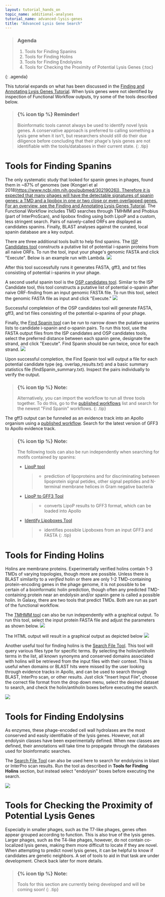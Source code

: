 ```yaml
---
layout: tutorial_hands_on
topic_name: additional-analyses
tutorial_name: advanced-lysis-genes
title: "Advanced Lysis Gene Search"
---
```

> ### Agenda
>
> 1. Tools for Finding Spanins
> 2. Tools for Finding Holins
> 3. Tools for Finding Endolysins
> 4. Tools for Checking the Proximity of Potential Lysis Genes
> {:toc}
>
{: .agenda}

This tutorial expands on what has been discussed in the [Finding and Annotating Lysis Genes Tutorial](https://cpt.tamu.edu/training-material/topics/additional-analyses/tutorials/finding-lysis-genes/tutorial.html). When lysis genes were not identified by inspection of Functional Workflow outputs, try some of the tools described below.

> ### {% icon tip %} Reminder!
> Bioinformatic tools cannot always be used to identify novel lysis genes. A conservative approach is preferred to calling something a lysis gene when it isn't, but researchers should still do their due diligence before concluding that their phage's lysis genes are not identifiable with the tools/databases in their current state.
{: .tip}


# Tools for Finding Spanins
The only systematic study that looked for spanin genes in phages, found them in ~87% of genomes (see (Kongari et al 2018)[https://www.ncbi.nlm.nih.gov/pubmed/30219026]). Therefore it is expected that many phages will have the detectable signatures of spanin genes: a TMD and a lipobox in one or two close or even overlapped genes. For an overview, see the Finding and Annotating Lysis Genes Tutorial](https://cpt.tamu.edu/training-material/topics/additional-analyses/tutorials/finding-lysis-genes/tutorial.html). The Functional Workflow includes TMD searches through TMHMM and Phobius (part of InterProScan), and lipobox finding using both LipoP and a custom, less stringent search. Pairs of naively-called ORFs are displayed as candidates spanins. Finally, BLAST analyses against the curated, local spanin database are a key output. 

There are three additional tools built to help find spanins. The [ISP Candidates tool](https://cpt.tamu.edu/galaxy-pub/root?tool_id=edu.tamu.cpt2.spanin.generate-putative-isp) constructs a putative list of potential i-spanin proteins from all naive ORFs. To run the tool, input your phage's genomic FASTA and click "Execute". Below is an example run with Lambda. 
![](../../images/advanced-lysis-genes-screenshots/1_ISP_tool.PNG)

After this tool successfully runs it generates FASTA, gff3, and txt files consisting of potential i-spanins in your phage.



A second useful spanin tool is the [OSP candidates tool](https://cpt.tamu.edu/galaxy-pub/root?tool_id=edu.tamu.cpt2.spanin.generate-putative-osp). Similar to the ISP Candidate tool, this tool constructs a putative list of potential o-spanin after naive ORF-finding from an input genomic FASTA file. To run this tool, select the genomic FASTA file as input and click "Execute."
![](../../images/advanced-lysis-genes-screenshots/2_OSP_tool.PNG)

Successful completeion of the OSP candidates tool will generate FASTA, gff3, and txt files consisting of the potential o-spanins of your phage.



Finally, the [Find Spanin tool](https://cpt.tamu.edu/galaxy-pub/root?tool_id=edu.tamu.cpt2.spanin.findSpanin) can be run to narrow down the putative spanins lists to candidate i-spanin and o-spanin pairs. To run this tool, use the FASTA output files from the ISP candidates and OSP candidates tools, select the preferred distance between each spanin gene, designate the strand, and click "Execute". Find Spanin should be run twice, once for each strand. 
![](../../images/advanced-lysis-genes-screenshots/3_find_spanin_tool.PNG)

Upon successful completion, the Find Spanin tool will output a file for each potential candidate type (eg. overlap_results.txt) and  a basic summary statistics file (findSpanin_summary.txt). Inspect the pairs individually to verify the output. 



> ### {% icon tip %} Note:
> Alternatively, you can import the workflow to run all three tools together. To do this, go to the [published workflows](https://cpt.tamu.edu/galaxy/workflows/list_published) list and search for the newest "Find Spanin" workflows.
{: .tip}


The gff3 output can be funneled as an evidence track into an Apollo organism using a [published workflow](https://cpt.tamu.edu/galaxy/workflows/list_published). Search for the latest version of GFF3 to Apollo evidence track. 

> ### {% icon tip %} Note:
> The following tools can also be run independently when searching for motifs contained by spanins:
> * [LipoP tool](https://cpt.tamu.edu/galaxy-pub/root?tool_id=geiger.tamu.edu/toolshed/repos/esr/cpt_external_programs/LipoP/1.0.0)
>    > * prediction of lipoproteins and for discriminating between lipoprotein signal petides, other signal peptides and N-terminal membrane helices in Gram negative bacteria
> * [LipoP to GFF3 Tool](https://cpt.tamu.edu/galaxy-pub/root?tool_id=edu.tamu.cpt.gff3.lipoP_to_gff3)
>    > * converts LipoP results to GFF3 format, which can be loaded into Apollo
> * [Identify Lipoboxes Tool](https://cpt.tamu.edu/galaxy-pub/root?tool_id=edu.tamu.cpt.fasta.lipory)
>    > * identifies possible Lipoboxes from an input GFF3 and FASTA
{: .tip}


# Tools for Finding Holins
Holins are membrane proteins. Experimentally verified holins contain 1-3 TMDs of varying topologies, though more are possible. Unless there is BLAST similarity to a *verified* holin or there are only 1-2 TMD-containing protein-encoding genes in the phage genome, it is not possible to be certain of a bioinformatic holin prediction, though often any predicted TMD-containing  protein near an endolysin and/or spanin gene is called a possible holin. In Galaxy, there are two tools that predict TMDs. Both are run as part of the functional workflow.

The [TMHMM tool](https://cpt.tamu.edu/galaxy-pub/root?tool_id=geiger.tamu.edu/toolshed/repos/esr/cpt_external_programs/TMHMM/1.0.2) can also be run independently with a graphical output. To run this tool, select the input protein FASTA file and adjust the parameters as shown below.
![](../../images/advanced-lysis-genes-screenshots/4_TMHMM_graphic_tool.PNG)

The HTML output will result in a graphical output as depicted below
![](../../images/advanced-lysis-genes-screenshots/5_TMHMM_graph_output.PNG)


Another useful tool for finding holins is the [Search File Tool](https://cpt.tamu.edu/galaxy-pub/root?tool_id=edu.tamu.cpt.proximity.searchFile). This tool will query various files type for specific terms. By selecting the holin/antiholin terms in the list, all known synonyms and conserved domains associated with holins will be retrieved from the input files with their context. This is useful when domains or BLAST hits were missed by the user looking through evidence tracks in Apollo, and can be used to search through BLAST, InterPro scan, or other results. Just click "Insert Input File", choose the correct file format from the drop down menu, select the desired dataset to search, and check the holin/antiholin boxes before executing the search.

![](../../images/advanced-lysis-genes-screenshots/holin-search.PNG)


# Tools for Finding Endolysins
As enzymes, these phage-encoded cell wall hydrolases are the most conserved and easily identifiable of the lysis genes. However, not all endolysin classes have been experimentally defined. When new classes are defined, their annotations will take time to propagate through the databases used for bioinformatic searches.

The [Search File Tool](https://cpt.tamu.edu/galaxy-pub/root?tool_id=edu.tamu.cpt.proximity.searchFile) can also be used here to search for endolysins in blast or InterPro scan results. Run the tool as described in **Tools for Finding Holins** section, but instead select "endolysin" boxes before executing the search. 

![](../../images/advanced-lysis-genes-screenshots/endolysin-search.PNG)


# Tools for Checking the Proximity of Potential Lysis Genes
Especially in smaller phages, such as the T7-like phages, genes often appear grouped according to function. This is also true of the lysis genes. Larger phages, such as the T4-like phages, however, do not contain co-localized lysis genes, making them more difficult to locate if they are novel. When attempting to predict novel lysis genes, it can be helpful to know if candidates are genetic neighbors. A set of tools to aid in that task are under development. Check back later for more details. 

> ### {% icon tip %} Note:
> Tools for this section are currently being developed and will be coming soon!
{: .tip}
